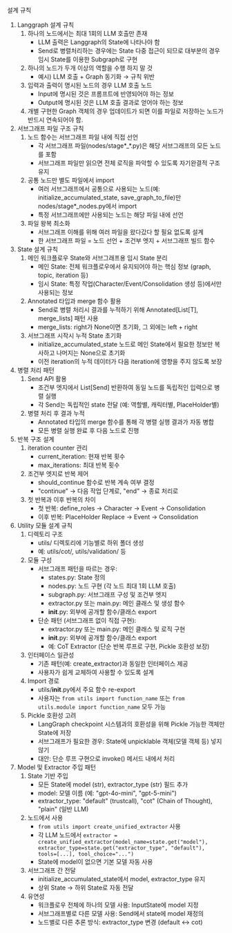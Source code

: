 설계 규칙
1. Langgraph 설계 규칙
	1. 하나의 노드에서는 최대 1회의 LLM 호출만 존재
		* LLM 출력은 Langgraph의 State에 나타나야 함
		* Send로 병렬처리하는 경우에는 State 다중 접근이 되므로 대부분의 경우 임시 State를 이용한 Subgraph로 구현
	2. 하나의 노드가 두개 이상의 역할을 수행 하지 말 것
		* 예시) LLM 호출 + Graph 동기화 → 규칙 위반
	3. 입력과 출력이 명시된 노드의 경우 LLM 호출 노드
		- Input에 명시된 것은 프롬프트에 반영되어야 하는 정보
		- Output에 명시된 것은 LLM 호출 결과로 얻어야 하는 정보
	4. 개별 구현한 Graph 객체의 경우 업데이트가 되면 이를 파일로 저장하는 노드가 반드시 연속되어야 함.
2. 서브그래프 파일 구조 규칙
	1. 노드 함수는 서브그래프 파일 내에 직접 선언
		* 각 서브그래프 파일(nodes/stage*_*.py)은 해당 서브그래프의 모든 노드를 포함
		* 서브그래프 파일만 읽으면 전체 로직을 파악할 수 있도록 자기완결적 구조 유지
	2. 공통 노드만 별도 파일에서 import
		* 여러 서브그래프에서 공통으로 사용되는 노드(예: initialize_accumulated_state, save_graph_to_file)만 nodes/stage*_nodes.py에서 import
		* 특정 서브그래프에만 사용되는 노드는 해당 파일 내에 선언
	3. 파일 왕복 최소화
		* 서브그래프 이해를 위해 여러 파일을 왔다갔다 할 필요 없도록 설계
		* 한 서브그래프 파일 = 노드 선언 + 조건부 엣지 + 서브그래프 빌드 함수
3. State 설계 규칙
	1. 메인 워크플로우 State와 서브그래프용 임시 State 분리
		* 메인 State: 전체 워크플로우에서 유지되어야 하는 핵심 정보 (graph, topic, iteration 등)
		* 임시 State: 특정 작업(Character/Event/Consolidation 생성 등)에서만 사용되는 정보
	2. Annotated 타입과 merge 함수 활용
		* Send로 병렬 처리시 결과를 누적하기 위해 Annotated[List[T], merge_lists] 패턴 사용
		* merge_lists: right가 None이면 초기화, 그 외에는 left + right
	3. 서브그래프 시작시 누적 State 초기화
		* initialize_accumulated_state 노드로 메인 State에서 필요한 정보만 복사하고 나머지는 None으로 초기화
		* 이전 iteration의 누적 데이터가 다음 iteration에 영향을 주지 않도록 보장
4. 병렬 처리 패턴
	1. Send API 활용
		* 조건부 엣지에서 List[Send] 반환하여 동일 노드를 독립적인 입력으로 병렬 실행
		* 각 Send는 독립적인 state 전달 (예: 역할별, 캐릭터별, PlaceHolder별)
	2. 병렬 처리 후 결과 누적
		* Annotated 타입의 merge 함수를 통해 각 병렬 실행 결과가 자동 병합
		* 모든 병렬 실행 완료 후 다음 노드로 진행
5. 반복 구조 설계
	1. iteration counter 관리
		* current_iteration: 현재 반복 횟수
		* max_iterations: 최대 반복 횟수
	2. 조건부 엣지로 반복 제어
		* should_continue 함수로 반복 계속 여부 결정
		* "continue" → 다음 작업 단계로, "end" → 종료 처리로
	3. 첫 반복과 이후 반복의 차이
		* 첫 반복: define_roles → Character → Event → Consolidation
		* 이후 반복: PlaceHolder Replace → Event → Consolidation
6. Utility 모듈 설계 규칙
	1. 디렉토리 구조
		* utils/ 디렉토리에 기능별로 하위 폴더 생성
		* 예: utils/cot/, utils/validation/ 등
	2. 모듈 구성
		* 서브그래프 패턴을 따르는 경우:
			- states.py: State 정의
			- nodes.py: 노드 구현 (각 노드 최대 1회 LLM 호출)
			- subgraph.py: 서브그래프 구성 및 조건부 엣지
			- extractor.py 또는 main.py: 메인 클래스 및 생성 함수
			- __init__.py: 외부에 공개할 함수/클래스 export
		* 단순 패턴 (서브그래프 없이 직접 구현):
			- extractor.py 또는 main.py: 메인 클래스 및 로직 구현
			- __init__.py: 외부에 공개할 함수/클래스 export
			- 예: CoT Extractor (단순 반복 루프로 구현, Pickle 호환성 보장)
	3. 인터페이스 일관성
		* 기존 패턴(예: create_extractor)과 동일한 인터페이스 제공
		* 사용자가 쉽게 교체하여 사용할 수 있도록 설계
	4. Import 경로
		* utils/__init__.py에서 주요 함수 re-export
		* 사용자는 `from utils import function_name` 또는 `from utils.module import function_name` 모두 가능
	5. Pickle 호환성 고려
		* LangGraph checkpoint 시스템과의 호환성을 위해 Pickle 가능한 객체만 State에 저장
		* 서브그래프가 필요한 경우: State에 unpicklable 객체(모델 객체 등) 넣지 않기
		* 대안: 단순 루프 구현으로 invoke() 메서드 내에서 처리
7. Model 및 Extractor 주입 패턴
	1. State 기반 주입
		* 모든 State에 model (str), extractor_type (str) 필드 추가
		* model: 모델 이름 (예: "gpt-4o-mini", "gpt-5-mini")
		* extractor_type: "default" (trustcall), "cot" (Chain of Thought), "plain" (일반 LLM)
	2. 노드에서 사용
		* `from utils import create_unified_extractor` 사용
		* 각 LLM 노드에서 `extractor = create_unified_extractor(model_name=state.get("model"), extractor_type=state.get("extractor_type", "default"), tools=[...], tool_choice="...")`
		* State에 model이 없으면 기본 모델 자동 사용
	3. 서브그래프 간 전달
		* initialize_accumulated_state에서 model, extractor_type 유지
		* 상위 State → 하위 State로 자동 전달
	4. 유연성
		* 워크플로우 전체에 하나의 모델 사용: InputState에 model 지정
		* 서브그래프별로 다른 모델 사용: Send에서 state에 model 재정의
		* 노드별로 다른 추론 방식: extractor_type 변경 (default ↔ cot)